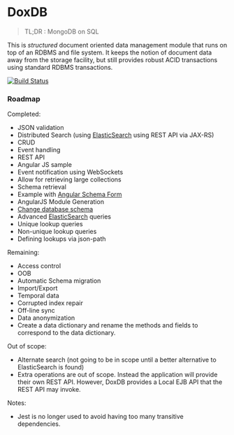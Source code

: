 DoxDB
=====

> TL;DR : MongoDB on SQL

This is *structured* document oriented data management module that runs on top
of an RDBMS and file system.  It keeps the notion of document data away
from the storage facility, but still provides robust ACID transactions using
standard RDBMS transactions.

[![Build Status](https://drone.io/github.com/trajano/doxdb/status.png)](https://drone.io/github.com/trajano/doxdb/latest)

### Roadmap

Completed:

   * JSON validation
   * Distributed Search (using [ElasticSearch][] using REST API via JAX-RS)
   * CRUD
   * Event handling
   * REST API
   * Angular JS sample
   * Event notification using WebSockets
   * Allow for retrieving large collections
   * Schema retrieval
   * Example with [Angular Schema Form][1]
   * AngularJS Module Generation
   * [Change database schema][2]
   * Advanced [ElasticSearch][] queries
   * Unique lookup queries
   * Non-unique lookup queries
   * Defining lookups via json-path  

Remaining:

   * Access control
   * OOB
   * Automatic Schema migration
   * Import/Export
   * Temporal data
   * Corrupted index repair
   * Off-line sync
   * Data anonymization
   * Create a data dictionary and rename the methods and fields
     to correspond to the data dictionary.

Out of scope:

   * Alternate search (not going to be in scope until a better alternative to ElasticSearch is found)
   * Extra operations are out of scope.  Instead the application will provide
     their own REST API.  However, DoxDB provides a Local EJB API that the
     REST API may invoke. 
   
Notes:

   * Jest is no longer used to avoid having too many transitive dependencies.

[1]: http://schemaform.io/
[2]: http://stackoverflow.com/questions/32205381/how-do-i-override-the-schema-for-a-jpa-app-inside-a-web-fragment-from-a-web-app
[ElasticSearch]: https://www.elastic.co/products/elasticsearch
